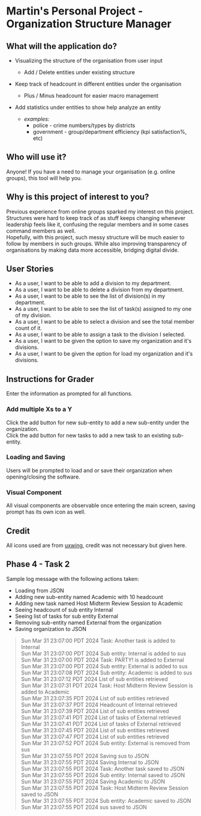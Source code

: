 # Martin's Personal Project - Organization Structure Manager

## What will the application do?

- Visualizing the structure of the organisation from user input
  - Add / Delete entities under existing structure

- Keep track of headcount in different entities under the organisation
  - Plus / Minus headcount for easier macro management

- Add statistics under entities to show help analyze an entity
  - *examples:* 
    - police - crime numbers/types by districts
    - government - group/department efficiency (kpi satisfaction%, etc)

## Who will use it?

Anyone! If you have a need to manage your organisation (e.g. online groups), 
this tool will help you.

## Why is this project of interest to you?

Previous experience from online groups sparked my interest on this project.
Structures were hard to keep track of as stuff keeps changing whenever leadership feels like it, 
confusing the regular members and in some cases command members as well.\
Hopefully, with this project, such messy structure will be much easier to
follow by members in such groups. 
While also improving transparency of organisations by making data more accessible, bridging digital divide.

## User Stories
- As a user, I want to be able to add a division to my department.
- As a user, I want to be able to delete a division from my department.
- As a user, I want to be able to see the list of division(s) in my department.
- As a user, I want to be able to see the list of task(s) assigned to my one of my division.
- As a user, I want to be able to select a division and see the total member count of it.
- As a user, I want to be able to assign a task to the division I selected.
- As a user, I want to be given the option to save my organization and it's divisions.
- As a user, I want to be given the option for load my organization and it's divisions.

## Instructions for Grader
Enter the information as prompted for all functions.
### Add multiple Xs to a Y
Click the add button for new sub-entity to add a new sub-entity under the organization.\
Click the add button for new tasks to add a new task to an existing sub-entity.

### Loading and Saving
Users will be prompted to load and or save their organization when opening/closing the software.

### Visual Component
All visual components are observable once entering the main screen, saving prompt has its own icon as well.

## Credit
All icons used are from [uxwing](https://uxwing.com/license/), credit was not necessary but given here.

## Phase 4 - Task 2
Sample log message with the following actions taken:
- Loading from JSON
- Adding new sub-entity named Academic with 10 headcount
- Adding new task named Host Midterm Review Session to Academic
- Seeing headcount of sub entity Internal
- Seeing list of tasks for sub entity External
- Removing sub-entity named External from the organization
- Saving organization to JSON
> Sun Mar 31 23:07:00 PDT 2024
Task: Another task is added to Internal\
Sun Mar 31 23:07:00 PDT 2024
Sub entity: Internal is added to sus\
Sun Mar 31 23:07:00 PDT 2024
Task: PARTY! is added to External\
Sun Mar 31 23:07:00 PDT 2024
Sub entity: External is added to sus\
Sun Mar 31 23:07:08 PDT 2024
Sub entity: Academic is added to sus\
Sun Mar 31 23:07:12 PDT 2024
List of sub entities retrieved\
Sun Mar 31 23:07:31 PDT 2024
Task: Host Midterm Review Session is added to Academic\
Sun Mar 31 23:07:35 PDT 2024
List of sub entities retrieved\
Sun Mar 31 23:07:37 PDT 2024
Headcount of Internal retrieved\
Sun Mar 31 23:07:39 PDT 2024
List of sub entities retrieved\
Sun Mar 31 23:07:41 PDT 2024
List of tasks of External retrieved\
Sun Mar 31 23:07:41 PDT 2024
List of tasks of External retrieved\
Sun Mar 31 23:07:45 PDT 2024
List of sub entities retrieved\
Sun Mar 31 23:07:47 PDT 2024
List of sub entities retrieved\
Sun Mar 31 23:07:52 PDT 2024
Sub entity: External is removed from sus\
Sun Mar 31 23:07:55 PDT 2024
Saving sus to JSON\
Sun Mar 31 23:07:55 PDT 2024
Saving Internal to JSON\
Sun Mar 31 23:07:55 PDT 2024
Task: Another task saved to JSON\
Sun Mar 31 23:07:55 PDT 2024
Sub entity: Internal saved to JSON\
Sun Mar 31 23:07:55 PDT 2024
Saving Academic to JSON\
Sun Mar 31 23:07:55 PDT 2024
Task: Host Midterm Review Session saved to JSON\
Sun Mar 31 23:07:55 PDT 2024
Sub entity: Academic saved to JSON\
Sun Mar 31 23:07:55 PDT 2024
sus saved to JSON

